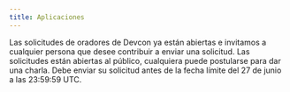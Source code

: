 ```yaml
---
title: Aplicaciones
---
```


Las solicitudes de oradores de Devcon ya están abiertas e invitamos a cualquier persona que desee contribuir a enviar una solicitud. Las solicitudes están abiertas al público, cualquiera puede postularse para dar una charla. Debe enviar su solicitud antes de la fecha límite del 27 de junio a las 23:59:59 UTC.
